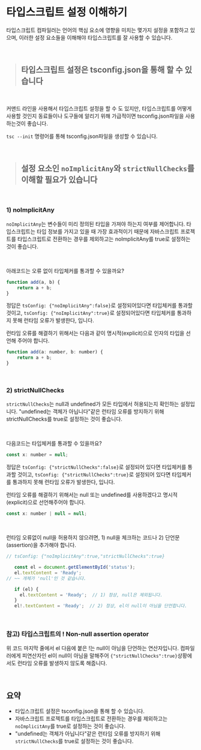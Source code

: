 # 타입스크립트 설정 이해하기

타입스크립트 컴파일러는 언어의 핵심 요소에 영향을 미치는 몇가지 설정을 포함하고 있으며, 이러한 설정 요소들을 이해해야 타입스크립트를 잘 사용할 수 있습니다.

</br>

> ## 타입스크립트 설정은 tsconfig.json을 통해 할 수 있습니다

</br>

커맨드 라인을 사용해서 타입스크립트 설정을 할 수 도 있지만, 타입스크립트를 어떻게 사용할 것인지 동료들이나 도구들에 알리기 위해 가급적이면 tsconfig.json파일을 사용하는것이 좋습니다.

`tsc --init` 명령어를 통해 tsconfig.json파일을 생성할 수 있습니다.

</br>

> ## 설정 요소인 `noImplicitAny`와 `strictNullChecks`를 이해할 필요가 있습니다

</br>

### 1) noImplicitAny

`noImplicitAny`는 변수들이 미리 정의된 타입을 가져야 하는지 여부를 제어합니다. 타입스크립트는 타입 정보를 가지고 있을 때 가장 효과적이기 때문에 자바스크립트 프로젝트를 타입스크립트로 전환하는 경우를 제외하고는 noImplicitAny를 true로 설정하는 것이 좋습니다.

</br>

아래코드는 오류 없이 타입체커를 통과할 수 있을까요?

```jsx
function add(a, b) {
	return a + b;
}
```

정답은 `tsConfig: {"noImplicitAny":false}`로 설정되어있다면 타입체커를 통과할 것이고, `tsConfig: {"noImplicitAny":true}`로 설정되어있다면 타입체커를 통과하지 못해 런타임 오류가 발생한다, 입니다.

런타임 오류를 해결하기 위해서는 다음과 같이 명시적(explicit)으로 인자의 타입을 선언해 주어야 합니다.

```jsx
function add(a: number, b: number) {
	return a + b;
}
```

</br>

### 2) strictNullChecks

`strictNullChecks`는 null과 undefined가 모든 타입에서 허용되는지 확인하는 설정입니다. "undefined는 객체가 아닙니다"같은 런타임 오류를 방지하기 위해 strictNullChecks를 true로 설정하는 것이 좋습니다.

</br>

다음코드는 타입체커를 통과할 수 있을까요?

```jsx
const x: number = null;
```

정답은 `tsConfig: {"strictNullChecks":false}`로 설정되어 있다면 타입체커를 통과할 것이고, `tsConfig: {"strictNullChecks":true}`로 설정되어 있다면 타입체커를 통과하지 못해 런타임 오류가 발생한다, 입니다.

런타임 오류를 해결하기 위해서는 null 또는 undefined를 사용하겠다고 명시적(explicit)으로 선언해주어야 합니다.

```jsx
const x: number | null = null;
```

</br>

런타임 오류없이 null을 허용하지 않으려면, 1) null을 체크하는 코드나 2) 단언문(assertion)을 추가해야 합니다.

```jsx
// tsConfig: {"noImplicitAny":true,"strictNullChecks":true}

   const el = document.getElementById('status');
   el.textContent = 'Ready';
// ~~ 개체가 'null'인 것 같습니다.

   if (el) {
     el.textContent = 'Ready';  // 1) 정상, null은 제외됩니다.
   }
   el!.textContent = 'Ready';  // 2) 정상, el이 null이 아님을 단언합니다.
```

</br>

### 참고) 타입스크립트의 ! Non-null assertion operator

위 코드 마지막 줄에서 el 다음에 붙은 !는 null이 아님을 단언하는 연산자입니다. 컴파일러에게 피연산자인 el이 null이 아님을 말해주어 `{"strictNullChecks":true}`상황에서도 런타임 오류를 발생하지 않도록 해줍니다.

</br>

## 요약

- 타입스크립트 설정은 tsconfig.json을 통해 할 수 있습니다.
- 자바스크립트 프로젝트를 타입스크립트로 전환하는 경우를 제외하고는 `noImplicitAny`를 true로 설정하는 것이 좋습니다.
- "undefined는 객체가 아닙니다"같은 런타임 오류를 방지하기 위해 `strictNullChecks`를 true로 설정하는 것이 좋습니다.
